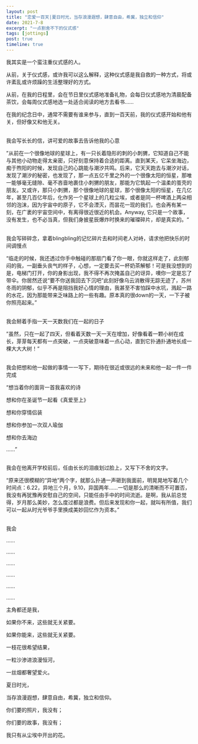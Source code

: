 ```yaml
---
layout: post
title: "恋爱一百天|夏日时光，当存浪漫遐想，肆意自由，希冀，独立和信仰"
date: 2021-7-8
excerpt: "一点割舍不下的仪式感"
tags: [jottings]
post: true
timeline: true
---
```

<script type="text/javascript" src="http://tajs.qq.com/stats?sId=66526224" charset="UTF-8"></script>


我其实是一个蛮注重仪式感的人。


从前，关于仪式感，或许我可以这么解释，这种仪式感是我自救的一种方式，将或许紊乱或许烦躁的生活整理好的方式。


从前，在我的日程里，会在节日里仪式感地准备礼物，会每日仪式感地为清晨配备茶饮，会每周仪式感地选一处适合阅读的地方去看书……


在我的纪念日中，通常不需要有谁来参与，直到一百天前，我的仪式感开始和他有关，但好像又和他无关。


<br>我会写长长的信，讲可爱的故事去告诉他我的心意

”从前在一个很像地球的星球上，有一只长着隐形的刺的小刺猬，它知道自己不能与其他小动物走得太亲密，只好刻意保持着合适的距离。直到某天，它呆坐海边，痴于煦阳的时候，发现自己的心跳能与潮汐共鸣。后来，它天天跑去与潮汐对话，发现了潮汐的秘密，也发现了，那一点五亿千里之外的一个很像太阳的恒星，那唯一能够毫无缝隙、毫不吝啬地裹住小刺猬的朋友，那能为它筑起一个温柔的茧壳的朋友。又或许，那只小刺猬，那个很像地球的星球，那个很像太阳的恒星，在几亿年，甚至几百亿年后，化作另一个星球上的几粒尘埃，或者是同一杯啤酒上两朵相邻的泡沫，因为宇宙中的原子，它不会湮灭，而昙花一现的我们，也会再有某一刻，在广袤的宇宙空间中，有离得很近很近的机会。Anyway, 它只是一个故事，没有发生，也不必当真，但我们身披星辰爆炸时换来的璀璨碎片，却是真实的。“


<br>我会写碎碎念，拿着blingbling的记忆碎片去和时间老人对峙，请求他把快乐的时间调慢点

“临走的时候，我还透过你手中触碰的那扇门看了你一眼，你就这样走了，此刻郁闷的我，一副垂头丧气的样子，心想，一定要去买一杯奶茶解郁！可是我没想到的是，电梯门打开，你的身影出现，我不得不再次掩盖自己的讶异，噢你一定是忘了带伞。你居然还说“要不你送我回去下沉吧”此刻好像乌云消散得无踪无迹了，苏州冬雨的阴郁，似乎不再是阻挡我好心情的理由，我甚至不害怕踩中水坑，溅起一路的水花，因为那能带来乏味路上的一些有趣。原本真的很down的一天，一下子被你照亮起来。”


<br>我会掰着手指一天一天数我们在一起的日子

”虽然，只在一起了四天，但看着天数一天一天在增加，好像看着一颗小树在成长，芽芽每天都有一点突破，一点突破意味着一点心动，直到它扑通扑通地长成一棵大大大树！“


<br>我会把想和他一起做的事情一一写下，期待在很近或很远的未来和他一起一件一件完成

“想当着你的面背一首我喜欢的诗

想和你在圣诞节一起看《真爱至上》

想和你穿情侣装

想和你参加一次双人瑜伽

想和你去海边

……”


<br>我会在他离开学校前后，任由长长的泪痕划过脸上，又写下不舍的文字。

“原来还很模糊的“异地”两个字，就那么扑通一声砸到我面前，明晃晃地写着几个时间点：6.22，异地三个月，9.10，异国两年……一切是那么的清晰而不可置否，我没有再犹豫再安慰自己的空间，只能任由手中的时间流逝。是啊，我从前总觉得，岁月那么美妙，怎么度过都是浪费。但后来发现和你一起，就叫有所值，我们可以一起从时光爷爷手里换成美妙回忆作为资本。”


<br>我会

……

……

……

……

……

……

主角都还是我，

如果你不来，这些就无关紧要。

如果你能来，这些就无关紧要。

一枝花很希望结果，

一粒沙渗进浪漫恒河，

一丝烟都奢望爱火。

夏日时光，

当存浪漫遐想，肆意自由，希冀，独立和信仰。

你们要的照片，我没有；

你们要的故事，我没有；

我只有从尘埃中开出的花。

